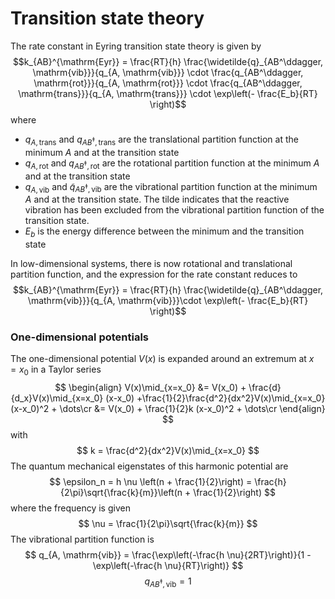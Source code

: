 # Transition state theory

The rate constant in Eyring transition state theory is given by
$$k_{AB}^{\mathrm{Eyr}} = \frac{RT}{h} \frac{\widetilde{q}_{AB^\ddagger, \mathrm{vib}}}{q_{A, \mathrm{vib}}} \cdot \frac{q_{AB^\ddagger, \mathrm{rot}}}{q_{A, \mathrm{rot}}} \cdot \frac{q_{AB^\ddagger, \mathrm{trans}}}{q_{A, \mathrm{trans}}} \cdot \exp\left(- \frac{E_b}{RT} \right)$$
where 
- $q_{A, \mathrm{trans}}$ and $q_{AB^\ddagger, \mathrm{trans}}$  are the translational partition function at the minimum $A$ and at the transition state
-  $q_{A, \mathrm{rot}}$  and $q_{AB^\ddagger, \mathrm{rot}}$ are the rotational partition function at the minimum $A$ and at the transition state
-  $q_{A, \mathrm{vib}}$ and $\widetilde{q}_{AB^\ddagger, \mathrm{vib}}$  are the vibrational partition function at the minimum $A$ and at the transition state. The tilde indicates that the reactive vibration has been excluded from the vibrational partition function of the transition state.
- $E_b$ is the energy difference between the minimum and the transition state

In low-dimensional systems, there is now rotational and translational partition function, and the expression for the rate constant reduces to
$$k_{AB}^{\mathrm{Eyr}} = \frac{RT}{h} \frac{\widetilde{q}_{AB^\ddagger, \mathrm{vib}}}{q_{A, \mathrm{vib}}}\cdot \exp\left(- \frac{E_b}{RT} \right)$$
### One-dimensional potentials

The one-dimensional potential $V(x)$ is expanded around an extremum at $x=x_0$ in a Taylor series
$$
\begin{align}
V(x)\mid_{x=x_0} &= V(x_0) + \frac{d}{d_x}V(x)\mid_{x=x_0} (x-x_0) +\frac{1}{2}\frac{d^2}{dx^2}V(x)\mid_{x=x_0} (x-x_0)^2 + \dots\cr
&= V(x_0) + \frac{1}{2}k (x-x_0)^2 + \dots\cr
\end{align}
$$
with 
$$
	k = \frac{d^2}{dx^2}V(x)\mid_{x=x_0}
$$
The quantum mechanical eigenstates of this harmonic potential are
$$
	\epsilon_n = h \nu  \left(n + \frac{1}{2}\right) = \frac{h}{2\pi}\sqrt{\frac{k}{m}}\left(n + \frac{1}{2}\right)
$$
where the frequency is given 
$$
	\nu = \frac{1}{2\pi}\sqrt{\frac{k}{m}}
$$
The vibrational partition function is
$$
	q_{A, \mathrm{vib}} 
	= \frac{\exp\left(-\frac{h \nu}{2RT}\right)}{1 - \exp\left(-\frac{h \nu}{RT}\right)}
$$
$$q_{AB^\ddagger, \mathrm{vib}} = 1$$ 